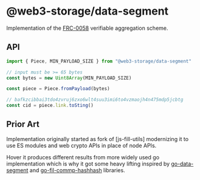 # @web3-storage/data-segment

Implementation of the [FRC-0058] verifiable aggregation scheme.

## API

```ts
import { Piece, MIN_PAYLOAD_SIZE } from "@web3-storage/data-segment"

// input must be >= 65 bytes
const bytes = new Uint8Array(MIN_PAYLOAD_SIZE)

const piece = Piece.fromPayload(bytes)

// bafkzcibbai3tdo4zvruj6zxo6wlt4suu3imi6to4vzmaojh4n475mdp5jcbtg
const cid = piece.link.toSting()
```

## Prior Art

Implementation originally started as fork of [js-fill-utils] modernizing it to use ES modules and web crypto APIs in place of node APIs.

Hover it produces different results from more widely used go implementation which is why it got some heavy lifting inspired by [go-data-segment] and [go-fil-commp-hashhash] libraries.

[go-data-segment]:https://github.com/filecoin-project/go-fil-commp-hashhash/tree/master
[go-fil-commp-hashhash]:https://github.com/filecoin-project/go-data-segment/tree/master
[js-fil-utils]: https://github.com/rvagg/js-fil-utils/tree/master
[FRC-0058]: https://github.com/filecoin-project/FIPs/blob/master/FRCs/frc-0058.md
